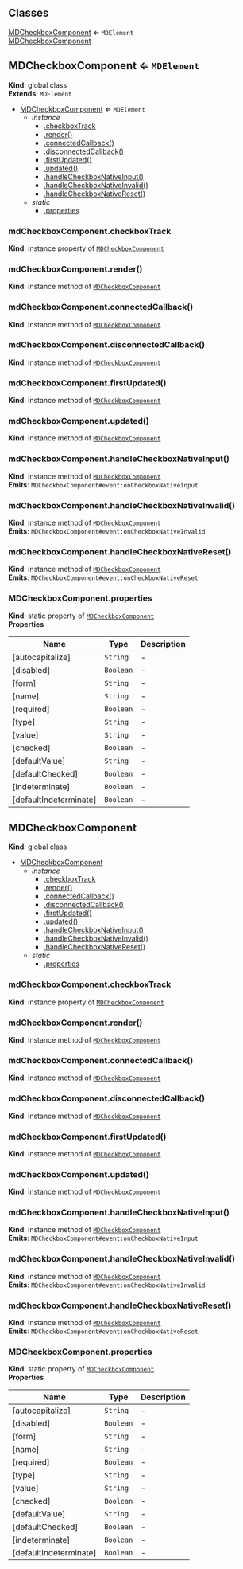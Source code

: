 ## Classes

<dl>
<dt><a href="#MDCheckboxComponent">MDCheckboxComponent</a> ⇐ <code>MDElement</code></dt>
<dd></dd>
<dt><a href="#MDCheckboxComponent">MDCheckboxComponent</a></dt>
<dd></dd>
</dl>

<a name="MDCheckboxComponent"></a>

## MDCheckboxComponent ⇐ <code>MDElement</code>
**Kind**: global class  
**Extends**: <code>MDElement</code>  

* [MDCheckboxComponent](#MDCheckboxComponent) ⇐ <code>MDElement</code>
    * _instance_
        * [.checkboxTrack](#MDCheckboxComponent+checkboxTrack)
        * [.render()](#MDCheckboxComponent+render)
        * [.connectedCallback()](#MDCheckboxComponent+connectedCallback)
        * [.disconnectedCallback()](#MDCheckboxComponent+disconnectedCallback)
        * [.firstUpdated()](#MDCheckboxComponent+firstUpdated)
        * [.updated()](#MDCheckboxComponent+updated)
        * [.handleCheckboxNativeInput()](#MDCheckboxComponent+handleCheckboxNativeInput)
        * [.handleCheckboxNativeInvalid()](#MDCheckboxComponent+handleCheckboxNativeInvalid)
        * [.handleCheckboxNativeReset()](#MDCheckboxComponent+handleCheckboxNativeReset)
    * _static_
        * [.properties](#MDCheckboxComponent.properties)

<a name="MDCheckboxComponent+checkboxTrack"></a>

### mdCheckboxComponent.checkboxTrack
**Kind**: instance property of [<code>MDCheckboxComponent</code>](#MDCheckboxComponent)  
<a name="MDCheckboxComponent+render"></a>

### mdCheckboxComponent.render()
**Kind**: instance method of [<code>MDCheckboxComponent</code>](#MDCheckboxComponent)  
<a name="MDCheckboxComponent+connectedCallback"></a>

### mdCheckboxComponent.connectedCallback()
**Kind**: instance method of [<code>MDCheckboxComponent</code>](#MDCheckboxComponent)  
<a name="MDCheckboxComponent+disconnectedCallback"></a>

### mdCheckboxComponent.disconnectedCallback()
**Kind**: instance method of [<code>MDCheckboxComponent</code>](#MDCheckboxComponent)  
<a name="MDCheckboxComponent+firstUpdated"></a>

### mdCheckboxComponent.firstUpdated()
**Kind**: instance method of [<code>MDCheckboxComponent</code>](#MDCheckboxComponent)  
<a name="MDCheckboxComponent+updated"></a>

### mdCheckboxComponent.updated()
**Kind**: instance method of [<code>MDCheckboxComponent</code>](#MDCheckboxComponent)  
<a name="MDCheckboxComponent+handleCheckboxNativeInput"></a>

### mdCheckboxComponent.handleCheckboxNativeInput()
**Kind**: instance method of [<code>MDCheckboxComponent</code>](#MDCheckboxComponent)  
**Emits**: <code>MDCheckboxComponent#event:onCheckboxNativeInput</code>  
<a name="MDCheckboxComponent+handleCheckboxNativeInvalid"></a>

### mdCheckboxComponent.handleCheckboxNativeInvalid()
**Kind**: instance method of [<code>MDCheckboxComponent</code>](#MDCheckboxComponent)  
**Emits**: <code>MDCheckboxComponent#event:onCheckboxNativeInvalid</code>  
<a name="MDCheckboxComponent+handleCheckboxNativeReset"></a>

### mdCheckboxComponent.handleCheckboxNativeReset()
**Kind**: instance method of [<code>MDCheckboxComponent</code>](#MDCheckboxComponent)  
**Emits**: <code>MDCheckboxComponent#event:onCheckboxNativeReset</code>  
<a name="MDCheckboxComponent.properties"></a>

### MDCheckboxComponent.properties
**Kind**: static property of [<code>MDCheckboxComponent</code>](#MDCheckboxComponent)  
**Properties**

| Name | Type | Description |
| --- | --- | --- |
| [autocapitalize] | <code>String</code> | - |
| [disabled] | <code>Boolean</code> | - |
| [form] | <code>String</code> | - |
| [name] | <code>String</code> | - |
| [required] | <code>Boolean</code> | - |
| [type] | <code>String</code> | - |
| [value] | <code>String</code> | - |
| [checked] | <code>Boolean</code> | - |
| [defaultValue] | <code>String</code> | - |
| [defaultChecked] | <code>Boolean</code> | - |
| [indeterminate] | <code>Boolean</code> | - |
| [defaultIndeterminate] | <code>Boolean</code> | - |

<a name="MDCheckboxComponent"></a>

## MDCheckboxComponent
**Kind**: global class  

* [MDCheckboxComponent](#MDCheckboxComponent)
    * _instance_
        * [.checkboxTrack](#MDCheckboxComponent+checkboxTrack)
        * [.render()](#MDCheckboxComponent+render)
        * [.connectedCallback()](#MDCheckboxComponent+connectedCallback)
        * [.disconnectedCallback()](#MDCheckboxComponent+disconnectedCallback)
        * [.firstUpdated()](#MDCheckboxComponent+firstUpdated)
        * [.updated()](#MDCheckboxComponent+updated)
        * [.handleCheckboxNativeInput()](#MDCheckboxComponent+handleCheckboxNativeInput)
        * [.handleCheckboxNativeInvalid()](#MDCheckboxComponent+handleCheckboxNativeInvalid)
        * [.handleCheckboxNativeReset()](#MDCheckboxComponent+handleCheckboxNativeReset)
    * _static_
        * [.properties](#MDCheckboxComponent.properties)

<a name="MDCheckboxComponent+checkboxTrack"></a>

### mdCheckboxComponent.checkboxTrack
**Kind**: instance property of [<code>MDCheckboxComponent</code>](#MDCheckboxComponent)  
<a name="MDCheckboxComponent+render"></a>

### mdCheckboxComponent.render()
**Kind**: instance method of [<code>MDCheckboxComponent</code>](#MDCheckboxComponent)  
<a name="MDCheckboxComponent+connectedCallback"></a>

### mdCheckboxComponent.connectedCallback()
**Kind**: instance method of [<code>MDCheckboxComponent</code>](#MDCheckboxComponent)  
<a name="MDCheckboxComponent+disconnectedCallback"></a>

### mdCheckboxComponent.disconnectedCallback()
**Kind**: instance method of [<code>MDCheckboxComponent</code>](#MDCheckboxComponent)  
<a name="MDCheckboxComponent+firstUpdated"></a>

### mdCheckboxComponent.firstUpdated()
**Kind**: instance method of [<code>MDCheckboxComponent</code>](#MDCheckboxComponent)  
<a name="MDCheckboxComponent+updated"></a>

### mdCheckboxComponent.updated()
**Kind**: instance method of [<code>MDCheckboxComponent</code>](#MDCheckboxComponent)  
<a name="MDCheckboxComponent+handleCheckboxNativeInput"></a>

### mdCheckboxComponent.handleCheckboxNativeInput()
**Kind**: instance method of [<code>MDCheckboxComponent</code>](#MDCheckboxComponent)  
**Emits**: <code>MDCheckboxComponent#event:onCheckboxNativeInput</code>  
<a name="MDCheckboxComponent+handleCheckboxNativeInvalid"></a>

### mdCheckboxComponent.handleCheckboxNativeInvalid()
**Kind**: instance method of [<code>MDCheckboxComponent</code>](#MDCheckboxComponent)  
**Emits**: <code>MDCheckboxComponent#event:onCheckboxNativeInvalid</code>  
<a name="MDCheckboxComponent+handleCheckboxNativeReset"></a>

### mdCheckboxComponent.handleCheckboxNativeReset()
**Kind**: instance method of [<code>MDCheckboxComponent</code>](#MDCheckboxComponent)  
**Emits**: <code>MDCheckboxComponent#event:onCheckboxNativeReset</code>  
<a name="MDCheckboxComponent.properties"></a>

### MDCheckboxComponent.properties
**Kind**: static property of [<code>MDCheckboxComponent</code>](#MDCheckboxComponent)  
**Properties**

| Name | Type | Description |
| --- | --- | --- |
| [autocapitalize] | <code>String</code> | - |
| [disabled] | <code>Boolean</code> | - |
| [form] | <code>String</code> | - |
| [name] | <code>String</code> | - |
| [required] | <code>Boolean</code> | - |
| [type] | <code>String</code> | - |
| [value] | <code>String</code> | - |
| [checked] | <code>Boolean</code> | - |
| [defaultValue] | <code>String</code> | - |
| [defaultChecked] | <code>Boolean</code> | - |
| [indeterminate] | <code>Boolean</code> | - |
| [defaultIndeterminate] | <code>Boolean</code> | - |

